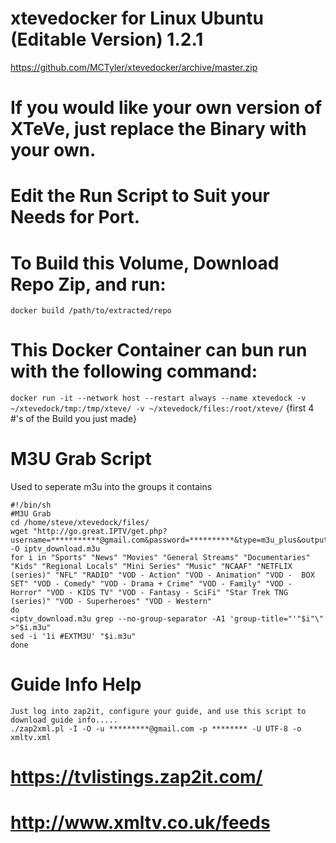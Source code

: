 # xtevedocker for Linux Ubuntu (Editable Version) 1.2.1
https://github.com/MCTyler/xtevedocker/archive/master.zip
# If you would like your own version of XTeVe, just replace the Binary with your own.
# Edit the Run Script to Suit your Needs for Port.
# To Build this Volume, Download Repo Zip, and run:

`docker build /path/to/extracted/repo`

# This Docker Container can bun run with the following command:

`docker run -it --network host --restart always --name xtevedock -v ~/xtevedock/tmp:/tmp/xteve/ -v ~/xtevedock/files:/root/xteve/` {first 4 #'s of the Build you just made}

# M3U Grab Script
Used to seperate m3u into the groups it contains

    #!/bin/sh
    #M3U Grab
    cd /home/steve/xtevedock/files/
    wget "http://go.great.IPTV/get.php?username=***********@gmail.com&password=**********&type=m3u_plus&output=hls" -O iptv_download.m3u
    for i in "Sports" "News" "Movies" "General Streams" "Documentaries" "Kids" "Regional Locals" "Mini Series" "Music" "NCAAF" "NETFLIX  (series)" "NFL" "RADIO" "VOD - Action" "VOD - Animation" "VOD -  BOX SET" "VOD - Comedy" "VOD - Drama + Crime" "VOD - Family" "VOD - Horror" "VOD - KIDS TV" "VOD - Fantasy - SciFi" "Star Trek TNG (series)" "VOD - Superheroes" "VOD - Western"
    do
    <iptv_download.m3u grep --no-group-separator -A1 'group-title="'"$i"\" >"$i.m3u"
    sed -i '1i #EXTM3U' "$i.m3u"
    done
# Guide Info Help
    Just log into zap2it, configure your guide, and use this script to download guide info.....
    ./zap2xml.pl -I -O -u *********@gmail.com -p ******** -U UTF-8 -o xmltv.xml

# https://tvlistings.zap2it.com/

# http://www.xmltv.co.uk/feeds
